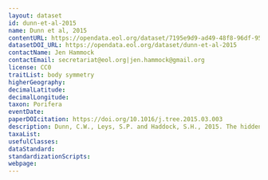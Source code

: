 ```yaml
---
layout: dataset
id: dunn-et-al-2015
name: Dunn et al, 2015
contentURL: https://opendata.eol.org/dataset/7195e9d9-ad49-48f8-96df-95d2934cbf79/resource/3396fd83-87e0-4a90-8fa0-35cf5a070c55/download/dunnetal2015.zip
datasetDOI_URL: https://opendata.eol.org/dataset/dunn-et-al-2015
contactName: Jen Hammock
contactEmail: secretariat@eol.org|jen.hammock@gmail.org
license: CC0
traitList: body symmetry
higherGeography: 
decimalLatitude:
decimalLongitude:
taxon: Porifera
eventDate: 
paperDOIcitation: https://doi.org/10.1016/j.tree.2015.03.003
description: Dunn, C.W., Leys, S.P. and Haddock, S.H., 2015. The hidden biology of sponges and ctenophores. Trends in ecology & evolution, 30(5), pp.282-291. https://doi.org/10.1016/j.tree.2015.03.003
taxaList: 
usefulClasses: 
dataStandard: 
standardizationScripts: 
webpage: 
---
```

